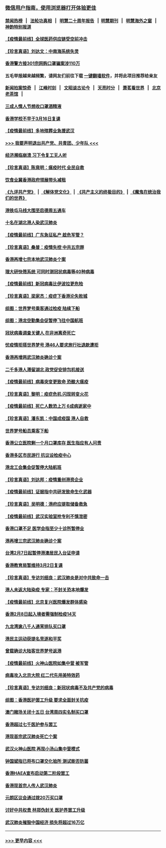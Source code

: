 ### [微信用户指南，使用浏览器打开体验更佳](https://github.com/gfw-breaker/banned-news1/blob/master/indexes/wechat-guide.md?t=0)
#### [禁闻热榜](热点新闻.md?t=0)  &nbsp;&nbsp;|&nbsp;&nbsp; [法轮功真相](https://github.com/gfw-breaker/truth/blob/master/README.md?t=0) &nbsp;&nbsp;|&nbsp;&nbsp; [明慧二十周年报告](https://github.com/gfw-breaker/mh-reports/blob/master/README.md?t=0) &nbsp;&nbsp;|&nbsp;&nbsp;[明慧期刊](https://github.com/gfw-breaker/mh-qikan) &nbsp;&nbsp;|&nbsp;&nbsp; [明慧海外之窗](https://github.com/gfw-breaker/mh-news/blob/master/README.md?t=0) &nbsp;&nbsp;|&nbsp;&nbsp; [神韵特别报道](https://github.com/gfw-breaker/mh-news/blob/master/shenyun.md?t=0)
#### [【疫情最前线】全球医药供应链受空前冲击](../pages/nsc415/n11869614.md?t=02151122) 
#### [【珍言真语】刘达文：中南海系统失灵](../pages/nsc415/n11869465.md?t=02151122) 
#### [香港警方接301宗网购口罩骗案涉110万](../pages/nsc415/n11867572.md?t=02151122) 
#### 五毛举报越来越频繁，请网友们前往下载 [一键翻墙软件](https://github.com/gfw-breaker/ssr-accounts)，并将此项目推荐给亲友
#### [新闻拍案惊奇](https://github.com/gfw-breaker/banned-news1/blob/master/pages/link4.md) &nbsp;&nbsp;|&nbsp;&nbsp; [江峰时刻](https://github.com/gfw-breaker/banned-news1/blob/master/pages/link4.md) &nbsp;&nbsp;|&nbsp;&nbsp; [文昭谈古论今](https://github.com/gfw-breaker/banned-news1/blob/master/pages/link4.md) &nbsp;&nbsp;|&nbsp;&nbsp; [天亮时分](https://github.com/gfw-breaker/banned-news1/blob/master/pages/link4.md) &nbsp;&nbsp;|&nbsp;&nbsp; [萧茗看世界](https://github.com/gfw-breaker/banned-news1/blob/master/pages/link4.md) &nbsp;&nbsp;|&nbsp;&nbsp; [北京老茶馆](https://github.com/gfw-breaker/banned-news1/blob/master/pages/link4.md) &nbsp;&nbsp;|&nbsp;&nbsp; 
#### [三成人情人节想收口罩酒精液](../pages/nsc415/n11867523.md?t=02151122) 
#### [香港学校不早于3月16日复课](../pages/nsc415/n11867498.md?t=02151122) 
#### [【疫情最前线】多地殡葬业急援武汉](../pages/nsc415/n11866914.md?t=02151122) 
#### [>>> 我要声明退出共产党、共青团、少年队 <<<](https://github.com/begood0513/goodnews/blob/master/quit/letter.md) 
#### [经济濒临崩溃 习下令复工无人听](../pages/nsc415/n11867269.md?t=02151122) 
#### [【珍言真语】陈竟明：瘟疫时代 全民自救](../pages/nsc415/n11866765.md?t=02151122) 
#### [饮食业冀香港政府领展带头减租](../pages/nsc415/n11864876.md?t=02151122) 
#### [《九评共产党》](https://github.com/begood0513/9ping.md/blob/master/README.md) &nbsp;|&nbsp; [《解体党文化》](../../../../jtdwh.md/blob/master/README.md)  &nbsp;|&nbsp; [《共产主义的终极目的》](../../../../gczydzjmd.md/blob/master/README.md) &nbsp;|&nbsp; [《魔鬼在统治我们的世界》](../../../../mgztzwmdsj.md/blob/master/README.md) 
#### [港铁屯马线大围至启德周五通车](../pages/nsc415/n11864842.md?t=02151122) 
#### [十名在湖北港人染武汉肺炎](../pages/nsc415/n11864807.md?t=02151122) 
#### [【疫情最前线】广东急征私产 趁危军管？](../pages/nsc415/n11864205.md?t=02151122) 
#### [【珍言真语】桑普：疫情失控 中共五宗罪](../pages/nsc415/n11864157.md?t=02151122) 
#### [香港再增七宗本地武汉肺炎个案](../pages/nsc415/n11862405.md?t=02151122) 
#### [理大研快筛系统 可同时测冠状病毒等40种病毒](../pages/nsc415/n11862376.md?t=02151122) 
#### [【疫情最前线】新冠病毒比伊波拉更危险](../pages/nsc415/n11862199.md?t=02151122) 
#### [【珍言真语】梁家杰：疫症下香港沦失败城](../pages/nsc415/n11861588.md?t=02151122) 
#### [组图：世界梦号乘客通过检疫 陆续下船](../pages/nsc415/n11858302.md?t=02151122) 
#### [组图：港龙空勤集会促暂停飞往中国航班](../pages/nsc415/n11858190.md?t=02151122) 
#### [冠状病毒调查关键人 在非洲离奇死亡](../pages/nsc415/n11859798.md?t=02151122) 
#### [忧疫情拒搭世界梦号 港46人要求旅行社退款遭拒](../pages/nsc415/n11859849.md?t=02151122) 
#### [香港再增两武汉肺炎确诊个案](../pages/nsc415/n11859833.md?t=02151122) 
#### [二千多港人滞留湖北 政党促安排包机接送](../pages/nsc415/n11859831.md?t=02151122) 
#### [【疫情最前线】病毒突变更致命 恐酿大瘟疫](../pages/nsc415/n11859604.md?t=02151122) 
#### [【珍言真语】黎明：疫症危机 闪现转变火花](../pages/nsc415/n11859199.md?t=02151122) 
#### [【疫情最前线】死亡人数恐上万 6成病逝家中](../pages/nsc415/n11856687.md?t=02151122) 
#### [【珍言真语】潘东凯：中国成疫国 港人自救](../pages/nsc415/n11856962.md?t=02151122) 
#### [世界梦号船员乘客下船](../pages/nsc415/n11856883.md?t=02151122) 
#### [香港公立医院剩一个月口罩库存 医生指应有人问责](../pages/nsc415/n11856875.md?t=02151122) 
#### [香港多区市民游行 抗议设检疫中心](../pages/nsc415/n11856866.md?t=02151122) 
#### [港龙工会集会促暂停大陆航班](../pages/nsc415/n11856840.md?t=02151122) 
#### [【珍言真语】刘达邦：疫情重创港资企业](../pages/nsc415/n11854274.md?t=02151122) 
#### [【疫情最前线】证据指中共研发致命生化武器](../pages/nsc415/n11853087.md?t=02151122) 
#### [【珍言真语】吴明德：港府应提取储备救急](../pages/nsc415/n11852734.md?t=02151122) 
#### [【疫情最前线】武汉实验室抢专利不慎泄密](../pages/nsc415/n11850310.md?t=02151122) 
#### [香港口罩不足 医学会指至少十诊所暂停业](../pages/nsc415/n11850301.md?t=02151122) 
#### [港再增三宗武汉肺炎确诊个案](../pages/nsc415/n11850328.md?t=02151122) 
#### [台湾2月7日起暂停港澳居民入台证申请](../pages/nsc415/n11850304.md?t=02151122) 
#### [香港教育局暂维持3月2日复课](../pages/nsc415/n11850260.md?t=02151122) 
#### [【珍言真语】专访刘细良：武汉肺炎是对中共致命一击](../pages/nsc415/n11849934.md?t=02151122) 
#### [港人未返大陆染疫 专家：不封关恐本地爆发](../pages/nsc415/n11848021.md?t=02151122) 
#### [【疫情最前线】北京复兴医院爆发群体感染](../pages/nsc415/n11847626.md?t=02151122) 
#### [香港2月8日起入境者需强制检疫14天](../pages/nsc415/n11847658.md?t=02151122) 
#### [九龙湾逾八千人通宵排队买口罩](../pages/nsc415/n11847647.md?t=02151122) 
#### [港民主运动获提名竞逐和平奖](../pages/nsc415/n11847633.md?t=02151122) 
#### [曾载确诊大陆客世界梦号返港](../pages/nsc415/n11847608.md?t=02151122) 
#### [【疫情最前线】火神山医院如集中营 被军管](../pages/nsc415/n11847524.md?t=02151122) 
#### [病毒攻入北京大院 红二代先用美特效药](../pages/nsc415/n11847427.md?t=02151122) 
#### [【珍言真语】专访刘细良：新冠状病毒不及共产党的病毒](../pages/nsc415/n11847164.md?t=02151122) 
#### [组图：香港医护罢工升级 要求全面封关抗疫](../pages/nsc415/n11844107.md?t=02151122) 
#### [澳门赌场关闭十五日 台湾周四实名制买口罩](../pages/nsc415/n11845083.md?t=02151122) 
#### [香港超过七千医护参与罢工](../pages/nsc415/n11845051.md?t=02151122) 
#### [港现首宗武汉肺炎死亡个案](../pages/nsc415/n11844998.md?t=02151122) 
#### [武汉火神山医院 再现小汤山集中营模式](../pages/nsc415/n11844763.md?t=02151122) 
#### [钟国斌指已将布口罩交化验所 测试能否防菌](../pages/nsc415/n11842783.md?t=02151122) 
#### [香港HAEA宣布启动第二阶段罢工](../pages/nsc415/n11842723.md?t=02151122) 
#### [香港现首宗人传人武汉肺炎](../pages/nsc415/n11842766.md?t=02151122) 
#### [元朗区议会通过拨20万买口罩](../pages/nsc415/n11842754.md?t=02151122) 
#### [讨好中共权贵 林郑伪封关 医护界罢工升级](../pages/nsc415/n11842359.md?t=02151122) 
#### [武汉肺炎摧毁中国经济 损失将超过16万亿](../pages/nsc415/n11839723.md?t=02151122) 

----
#### [ >>> 更早内容 <<< ](../indexes/nsc415-earlier.md)
